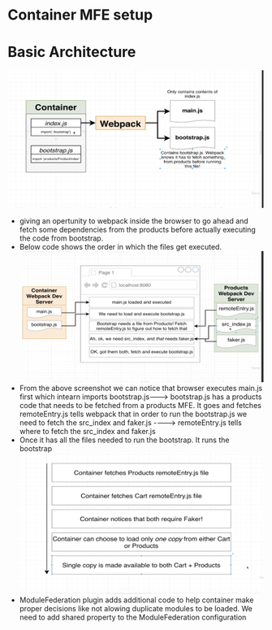 # Container MFE setup

# Basic Architecture
![Basic Architecture ](images/webpack-remotes.png)
- giving an opertunity to webpack inside the browser to go ahead and fetch some dependencies from the products before actually executing the code from bootstrap.
- Below code shows the order in which the files get executed. 
![JS code flow](images/file-execution-flow.png)
- From the above screenshot we can notice that browser executes main.js first which intearn imports bootstrap.js---> bootstrap.js has a products code that needs to be fetched from a products MFE. It goes and fetches remoteEntry.js tells webpack that in order to run the bootstrap.js we need to fetch the src_index and faker.js ----> remoteEntry.js tells where to fetch the src_index and faker.js
- Once it has all the files needed to run the bootstrap. It runs the bootstrap
![](images/shared-modules.png)
- ModuleFederation plugin adds additional code to help container make proper decisions like not alowing duplicate modules to be loaded. We need to add shared property to the ModuleFederation configuration